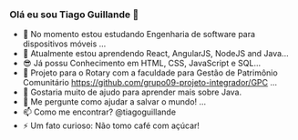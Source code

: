 ### Olá eu sou Tiago Guillande 👋

- 🔭 No momento estou estudando Engenharia de software para dispositivos móveis ...
- 🌱 Atualmente estou aprendendo React, AngularJS, NodeJS and Java...
- 😎 Já possu Conhecimento em HTML, CSS, JavaScript e SQL...
- 👯 Projeto para o Rotary com a faculdade para Gestão de Patrimônio Comunitário https://github.com/grupo09-projeto-integrador/GPC ...
- 🤔 Gostaria muito de ajudo para aprender mais sobre Java.
- 💬 Me pergunte como ajudar a salvar o mundo! ...
- 📫 Como me encontrar? @tiagoguillande
- ⚡ Um fato curioso: Não tomo café com açúcar!
